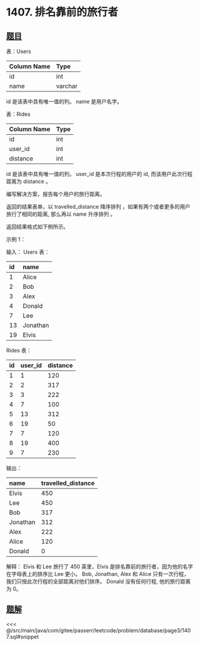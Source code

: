 # 1407. 排名靠前的旅行者
## [题目](https://leetcode.cn/problems/top-travellers/)

表：Users

| Column Name | Type    |
|:------------|:--------|
| id          | int     |
| name        | varchar |

id 是该表中具有唯一值的列。
name 是用户名字。


表：Rides

| Column Name | Type |
|:------------|:-----|
| id          | int  |
| user_id     | int  |
| distance    | int  |

id 是该表中具有唯一值的列。
user_id 是本次行程的用户的 id, 而该用户此次行程距离为 distance 。


编写解决方案，报告每个用户的旅行距离。

返回的结果表单，以 travelled_distance 降序排列 ，如果有两个或者更多的用户旅行了相同的距离, 那么再以 name 升序排列 。

返回结果格式如下例所示。



示例 1：

输入：
Users 表：

| id  | name     |
|:----|:---------|
| 1   | Alice    |
| 2   | Bob      |
| 3   | Alex     |
| 4   | Donald   |
| 7   | Lee      |
| 13  | Jonathan |
| 19  | Elvis    |

Rides 表：

| id  | user_id | distance |
|:----|:--------|:---------|
| 1   | 1       | 120      |
| 2   | 2       | 317      |
| 3   | 3       | 222      |
| 4   | 7       | 100      |
| 5   | 13      | 312      |
| 6   | 19      | 50       |
| 7   | 7       | 120      |
| 8   | 19      | 400      |
| 9   | 7       | 230      |

输出：

| name     | travelled_distance |
|:---------|:-------------------|
| Elvis    | 450                |
| Lee      | 450                |
| Bob      | 317                |
| Jonathan | 312                |
| Alex     | 222                |
| Alice    | 120                |
| Donald   | 0                  |

解释：
Elvis 和 Lee 旅行了 450 英里，Elvis 是排名靠前的旅行者，因为他的名字在字母表上的排序比 Lee 更小。
Bob, Jonathan, Alex 和 Alice 只有一次行程，我们只按此次行程的全部距离对他们排序。
Donald 没有任何行程, 他的旅行距离为 0。

## [题解](https://github.com/PasseRR/JavaLeetCode/blob/master/src/main/java/com/gitee/passerr/leetcode/problem/database/page3/1407.sql)

<<< @/src/main/java/com/gitee/passerr/leetcode/problem/database/page3/1407.sql#snippet
